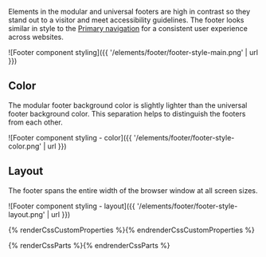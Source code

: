 Elements in the modular and universal footers are high in contrast so they stand 
out to a visitor and meet accessibility guidelines. The footer looks similar in 
style to the [Primary navigation](../navigation) for a consistent user 
experience across websites.

![Footer component styling]({{ '/elements/footer/footer-style-main.png' | url 
}})

## Color

The modular footer background color is slightly lighter than the universal 
footer background color. This separation helps to distinguish the footers from 
each other.

![Footer component styling - color]({{ '/elements/footer/footer-style-color.png' | url }})

## Layout

The footer spans the entire width of the browser window at all screen 
sizes.

![Footer component styling - layout]({{ '/elements/footer/footer-style-layout.png' | url }})

{% renderCssCustomProperties %}{% endrenderCssCustomProperties %}

{% renderCssParts %}{% endrenderCssParts %}
